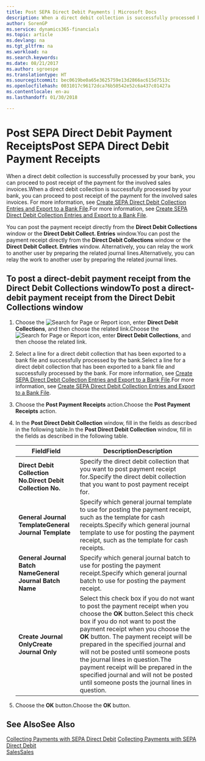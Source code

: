 ```yaml
---
title: Post SEPA Direct Debit Payments | Microsoft Docs
description: When a direct debit collection is successfully processed by your bank, you can proceed to post receipt of the payment for the involved sales invoices.
author: SorenGP
ms.service: dynamics365-financials
ms.topic: article
ms.devlang: na
ms.tgt_pltfrm: na
ms.workload: na
ms.search.keywords: 
ms.date: 08/21/2017
ms.author: sgroespe
ms.translationtype: HT
ms.sourcegitcommit: bec0619be0a65e3625759e13d2866ac615d7513c
ms.openlocfilehash: 0031017c96172dca76b50542e52c6a437c01427a
ms.contentlocale: en-au
ms.lasthandoff: 01/30/2018

---
```

# <a name="post-sepa-direct-debit-payment-receipts"></a><span data-ttu-id="7c540-103">Post SEPA Direct Debit Payment Receipts</span><span class="sxs-lookup"><span data-stu-id="7c540-103">Post SEPA Direct Debit Payment Receipts</span></span>
<span data-ttu-id="7c540-104">When a direct debit collection is successfully processed by your bank, you can proceed to post receipt of the payment for the involved sales invoices.</span><span class="sxs-lookup"><span data-stu-id="7c540-104">When a direct debit collection is successfully processed by your bank, you can proceed to post receipt of the payment for the involved sales invoices.</span></span> <span data-ttu-id="7c540-105">For more information, see [Create SEPA Direct Debit Collection Entries and Export to a Bank File](finance-how-create-sepa-direct-debit-collection-entries-export-bank-file.md).</span><span class="sxs-lookup"><span data-stu-id="7c540-105">For more information, see [Create SEPA Direct Debit Collection Entries and Export to a Bank File](finance-how-create-sepa-direct-debit-collection-entries-export-bank-file.md).</span></span>  

<span data-ttu-id="7c540-106">You can post the payment receipt directly from the **Direct Debit Collections** window or the **Direct Debit Collect. Entries** window.</span><span class="sxs-lookup"><span data-stu-id="7c540-106">You can post the payment receipt directly from the **Direct Debit Collections** window or the **Direct Debit Collect. Entries** window.</span></span> <span data-ttu-id="7c540-107">Alternatively, you can relay the work to another user by preparing the related journal lines.</span><span class="sxs-lookup"><span data-stu-id="7c540-107">Alternatively, you can relay the work to another user by preparing the related journal lines.</span></span>  

## <a name="to-post-a-direct-debit-payment-receipt-from-the-direct-debit-collections-window"></a><span data-ttu-id="7c540-108">To post a direct-debit payment receipt from the Direct Debit Collections window</span><span class="sxs-lookup"><span data-stu-id="7c540-108">To post a direct-debit payment receipt from the Direct Debit Collections window</span></span>  
1. <span data-ttu-id="7c540-109">Choose the ![Search for Page or Report](media/ui-search/search_small.png "Search for Page or Report icon") icon, enter **Direct Debit Collections**, and then choose the related link.</span><span class="sxs-lookup"><span data-stu-id="7c540-109">Choose the ![Search for Page or Report](media/ui-search/search_small.png "Search for Page or Report icon") icon, enter **Direct Debit Collections**, and then choose the related link.</span></span>  
2. <span data-ttu-id="7c540-110">Select a line for a direct debit collection that has been exported to a bank file and successfully processed by the bank.</span><span class="sxs-lookup"><span data-stu-id="7c540-110">Select a line for a direct debit collection that has been exported to a bank file and successfully processed by the bank.</span></span> <span data-ttu-id="7c540-111">For more information, see [Create SEPA Direct Debit Collection Entries and Export to a Bank File](finance-how-create-sepa-direct-debit-collection-entries-export-bank-file.md).</span><span class="sxs-lookup"><span data-stu-id="7c540-111">For more information, see [Create SEPA Direct Debit Collection Entries and Export to a Bank File](finance-how-create-sepa-direct-debit-collection-entries-export-bank-file.md).</span></span>  
3. <span data-ttu-id="7c540-112">Choose the **Post Payment Receipts** action.</span><span class="sxs-lookup"><span data-stu-id="7c540-112">Choose the **Post Payment Receipts** action.</span></span>  
4. <span data-ttu-id="7c540-113">In the **Post Direct Debit Collection** window, fill in the fields as described in the following table.</span><span class="sxs-lookup"><span data-stu-id="7c540-113">In the **Post Direct Debit Collection** window, fill in the fields as described in the following table.</span></span>  

    |<span data-ttu-id="7c540-114">Field</span><span class="sxs-lookup"><span data-stu-id="7c540-114">Field</span></span>|<span data-ttu-id="7c540-115">Description</span><span class="sxs-lookup"><span data-stu-id="7c540-115">Description</span></span>|  
    |---------------------------------|---------------------------------------|  
    |<span data-ttu-id="7c540-116">**Direct Debit Collection No.**</span><span class="sxs-lookup"><span data-stu-id="7c540-116">**Direct Debit Collection No.**</span></span>|<span data-ttu-id="7c540-117">Specify the direct debit collection that you want to post payment receipt for.</span><span class="sxs-lookup"><span data-stu-id="7c540-117">Specify the direct debit collection that you want to post payment receipt for.</span></span>|  
    |<span data-ttu-id="7c540-118">**General Journal Template**</span><span class="sxs-lookup"><span data-stu-id="7c540-118">**General Journal Template**</span></span>|<span data-ttu-id="7c540-119">Specify which general journal template to use for posting the payment receipt, such as the template for cash receipts.</span><span class="sxs-lookup"><span data-stu-id="7c540-119">Specify which general journal template to use for posting the payment receipt, such as the template for cash receipts.</span></span>|  
    |<span data-ttu-id="7c540-120">**General Journal Batch Name**</span><span class="sxs-lookup"><span data-stu-id="7c540-120">**General Journal Batch Name**</span></span>|<span data-ttu-id="7c540-121">Specify which general journal batch to use for posting the payment receipt.</span><span class="sxs-lookup"><span data-stu-id="7c540-121">Specify which general journal batch to use for posting the payment receipt.</span></span>|  
    |<span data-ttu-id="7c540-122">**Create Journal Only**</span><span class="sxs-lookup"><span data-stu-id="7c540-122">**Create Journal Only**</span></span>|<span data-ttu-id="7c540-123">Select this check box if you do not want to post the payment receipt when you choose the **OK** button.</span><span class="sxs-lookup"><span data-stu-id="7c540-123">Select this check box if you do not want to post the payment receipt when you choose the **OK** button.</span></span> <span data-ttu-id="7c540-124">The payment receipt will be prepared in the specified journal and will not be posted until someone posts the journal lines in question.</span><span class="sxs-lookup"><span data-stu-id="7c540-124">The payment receipt will be prepared in the specified journal and will not be posted until someone posts the journal lines in question.</span></span>|  

5. <span data-ttu-id="7c540-125">Choose the **OK** button.</span><span class="sxs-lookup"><span data-stu-id="7c540-125">Choose the **OK** button.</span></span>  

## <a name="see-also"></a><span data-ttu-id="7c540-126">See Also</span><span class="sxs-lookup"><span data-stu-id="7c540-126">See Also</span></span>  
 <span data-ttu-id="7c540-127">[Collecting Payments with SEPA Direct Debit](finance-collect-payments-with-sepa-direct-debit.md) </span><span class="sxs-lookup"><span data-stu-id="7c540-127">[Collecting Payments with SEPA Direct Debit](finance-collect-payments-with-sepa-direct-debit.md) </span></span>  
 [<span data-ttu-id="7c540-128">Sales</span><span class="sxs-lookup"><span data-stu-id="7c540-128">Sales</span></span>](sales-manage-sales.md)

